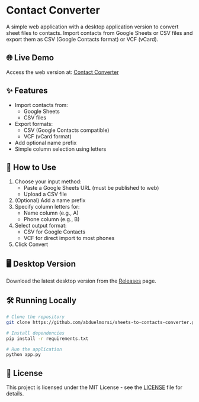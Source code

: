 # Contact Converter

A simple web application with a desktop application version to convert sheet files to contacts. Import contacts from Google Sheets or CSV files and export them as CSV (Google Contacts format) or VCF (vCard).

## 🌐 Live Demo
Access the web version at: [Contact Converter](https://aelmorsi.pythonanywhere.com/)

## ✨ Features
- Import contacts from:
  - Google Sheets
  - CSV files
- Export formats:
  - CSV (Google Contacts compatible)
  - VCF (vCard format)
- Add optional name prefix
- Simple column selection using letters

## 📝 How to Use
1. Choose your input method:
   - Paste a Google Sheets URL (must be published to web)
   - Upload a CSV file
2. (Optional) Add a name prefix
3. Specify column letters for:
   - Name column (e.g., A)
   - Phone column (e.g., B)
4. Select output format:
   - CSV for Google Contacts
   - VCF for direct import to most phones
5. Click Convert

## 🖥️ Desktop Version
Download the latest desktop version from the [Releases](../../releases) page.

## 🛠️ Running Locally
```bash
# Clone the repository
git clone https://github.com/abduelmorsi/sheets-to-contacts-converter.git

# Install dependencies
pip install -r requirements.txt

# Run the application
python app.py
```

## 📄 License
This project is licensed under the MIT License - see the [LICENSE](LICENSE) file for details.
```